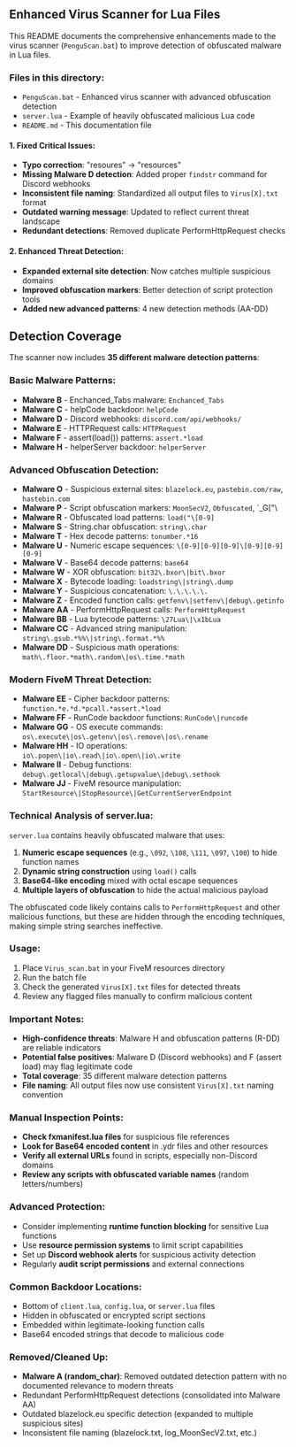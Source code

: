 ## Enhanced Virus Scanner for Lua Files

This README documents the comprehensive enhancements made to the virus scanner (`PenguScan.bat`) to improve detection of obfuscated malware in Lua files.

### Files in this directory:
- `PenguScan.bat` - Enhanced virus scanner with advanced obfuscation detection
- `server.lua` - Example of heavily obfuscated malicious Lua code
- `README.md` - This documentation file

#### 1. Fixed Critical Issues:
- **Typo correction**: "resoures" → "resources"
- **Missing Malware D detection**: Added proper `findstr` command for Discord webhooks
- **Inconsistent file naming**: Standardized all output files to `Virus[X].txt` format
- **Outdated warning message**: Updated to reflect current threat landscape
- **Redundant detections**: Removed duplicate PerformHttpRequest checks

#### 2. Enhanced Threat Detection:
- **Expanded external site detection**: Now catches multiple suspicious domains
- **Improved obfuscation markers**: Better detection of script protection tools
- **Added new advanced patterns**: 4 new detection methods (AA-DD)

## Detection Coverage

The scanner now includes **35 different malware detection patterns**:

### Basic Malware Patterns:
- **Malware B** - Enchanced_Tabs malware: `Enchanced_Tabs`
- **Malware C** - helpCode backdoor: `helpCode`
- **Malware D** - Discord webhooks: `discord.com/api/webhooks/`
- **Malware E** - HTTPRequest calls: `HTTPRequest`
- **Malware F** - assert(load()) patterns: `assert.*load`
- **Malware H** - helperServer backdoor: `helperServer`

### Advanced Obfuscation Detection:
- **Malware O** - Suspicious external sites: `blazelock.eu`, `pastebin.com/raw`, `hastebin.com`
- **Malware P** - Script obfuscation markers: `MoonSecV2`, `Obfuscated`, `_G["\
- **Malware R** - Obfuscated load patterns: `load("\[0-9]`
- **Malware S** - String.char obfuscation: `string\.char`
- **Malware T** - Hex decode patterns: `tonumber.*16`
- **Malware U** - Numeric escape sequences: `\[0-9][0-9][0-9]\[0-9][0-9][0-9]`
- **Malware V** - Base64 decode patterns: `base64`
- **Malware W** - XOR obfuscation: `bit32\.bxor\|bit\.bxor`
- **Malware X** - Bytecode loading: `loadstring\|string\.dump`
- **Malware Y** - Suspicious concatenation: `\.\.\.\.\.`
- **Malware Z** - Encoded function calls: `getfenv\|setfenv\|debug\.getinfo`
- **Malware AA** - PerformHttpRequest calls: `PerformHttpRequest`
- **Malware BB** - Lua bytecode patterns: `\27Lua\|\x1bLua`
- **Malware CC** - Advanced string manipulation: `string\.gsub.*%%\|string\.format.*%%`
- **Malware DD** - Suspicious math operations: `math\.floor.*math\.random\|os\.time.*math`

### Modern FiveM Threat Detection:
- **Malware EE** - Cipher backdoor patterns: `function.*e.*d.*pcall.*assert.*load`
- **Malware FF** - RunCode backdoor functions: `RunCode\|runcode`
- **Malware GG** - OS execute commands: `os\.execute\|os\.getenv\|os\.remove\|os\.rename`
- **Malware HH** - IO operations: `io\.popen\|io\.read\|io\.open\|io\.write`
- **Malware II** - Debug functions: `debug\.getlocal\|debug\.getupvalue\|debug\.sethook`
- **Malware JJ** - FiveM resource manipulation: `StartResource\|StopResource\|GetCurrentServerEndpoint`

### Technical Analysis of server.lua:

`server.lua` contains heavily obfuscated malware that uses:
1. **Numeric escape sequences** (e.g., `\092`, `\108`, `\111`, `\097`, `\100`) to hide function names
2. **Dynamic string construction** using `load()` calls
3. **Base64-like encoding** mixed with octal escape sequences
4. **Multiple layers of obfuscation** to hide the actual malicious payload

The obfuscated code likely contains calls to `PerformHttpRequest` and other malicious functions, but these are hidden through the encoding techniques, making simple string searches ineffective.

### Usage:
1. Place `Virus_scan.bat` in your FiveM resources directory
2. Run the batch file
3. Check the generated `Virus[X].txt` files for detected threats
4. Review any flagged files manually to confirm malicious content

### Important Notes:
- **High-confidence threats**: Malware H and obfuscation patterns (R-DD) are reliable indicators
- **Potential false positives**: Malware D (Discord webhooks) and F (assert load) may flag legitimate code
- **Total coverage**: 35 different malware detection patterns
- **File naming**: All output files now use consistent `Virus[X].txt` naming convention

### Manual Inspection Points:
- **Check fxmanifest.lua files** for suspicious file references
- **Look for Base64 encoded content** in .ydr files and other resources
- **Verify all external URLs** found in scripts, especially non-Discord domains
- **Review any scripts with obfuscated variable names** (random letters/numbers)

### Advanced Protection:
- Consider implementing **runtime function blocking** for sensitive Lua functions
- Use **resource permission systems** to limit script capabilities
- Set up **Discord webhook alerts** for suspicious activity detection
- Regularly **audit script permissions** and external connections

### Common Backdoor Locations:
- Bottom of `client.lua`, `config.lua`, or `server.lua` files
- Hidden in obfuscated or encrypted script sections
- Embedded within legitimate-looking function calls
- Base64 encoded strings that decode to malicious code

### Removed/Cleaned Up:
- **Malware A (random_char)**: Removed outdated detection pattern with no documented relevance to modern threats
- Redundant PerformHttpRequest detections (consolidated into Malware AA)
- Outdated blazelock.eu specific detection (expanded to multiple suspicious sites)
- Inconsistent file naming (blazelock.txt, log_MoonSecV2.txt, etc.)